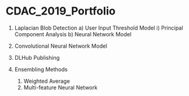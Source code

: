 # CDAC_2019_Portfolio
1. Laplacian Blob Detection
    a) User Input Threshold Model
        i) Principal Component Analysis 
    b) Neural Network Model
    
2. Convolutional Neural Network Model

3. DLHub Publishing

4. Ensembling Methods 
    1) Weighted Average
    2) Multi-feature Neural Network 



